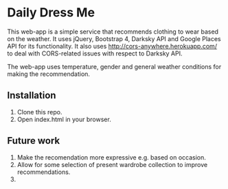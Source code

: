 # Daily Dress Me
This web-app is a simple service that recommends clothing to wear based on the weather. It uses jQuery, Bootstrap 4, Darksky API and Google Places API for its functionality. It also uses http://cors-anywhere.herokuapp.com/ to deal with CORS-related issues with respect to Darksky API.

The web-app uses temperature, gender and general weather conditions for making the recommendation.

## Installation
1. Clone this repo.
2. Open index.html in your browser.

## Future work
1. Make the recomendation more expressive e.g. based on occasion.
2. Allow for some selection of present wardrobe collection to improve recommendations.
3. 